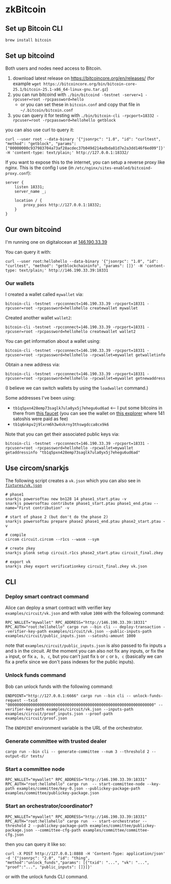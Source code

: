 # zkBitcoin

## Set up Bitcoin CLI

```shell
brew install bitcoin
```

## Set up bitcoind

Both users and nodes need access to Bitcoin.

1. download latest release on https://bitcoincore.org/en/releases/ (for example `wget https://bitcoincore.org/bin/bitcoin-core-25.1/bitcoin-25.1-x86_64-linux-gnu.tar.gz`)
2. you can run bitcoind with `./bin/bitcoind -testnet -server=1 -rpcuser=root -rpcpassword=hello`
    - or you can set these in `bitcoin.conf` and copy that file in `~/.bitcoin/bitcoin.conf`
3. you can query it for testing with `./bin/bitcoin-cli -rpcport=18332 -rpcuser=root -rpcpassword=hellohello getblock`

you can also use curl to query it:

```console
curl --user root --data-binary '{"jsonrpc": "1.0", "id": "curltest", "method": "getblock", "params": ["00000000c937983704a73af28acdec37b049d214adbda81d7e2a3dd146f6ed09"]}' -H 'content-type: text/plain;' http://127.0.0.1:18332/
```

If you want to expose this to the internet, you can setup a reverse proxy like nginx. This is the config I use (in `/etc/nginx/sites-enabled/bitcoind-proxy.conf`):

```
server {
    listen 18331;
    server_name _;

    location / {
        proxy_pass http://127.0.0.1:18332;
    }
}
```

## Our own bitcoind

I'm running one on digitalocean at [146.190.33.39](http://146.190.33.39)

You can query it with:

```console
curl --user root:hellohello --data-binary '{"jsonrpc": "1.0", "id": "curltest", "method": "getblockchaininfo", "params": []}' -H 'content-type: text/plain;' http://146.190.33.39:18331
```

### Our wallets

I created a wallet called `mywallet` via:

```shell
bitcoin-cli -testnet -rpcconnect=146.190.33.39 -rpcport=18331 -rpcuser=root -rpcpassword=hellohello createwallet mywallet
```

Created another wallet `wallet2`:

```shell
bitcoin-cli -testnet -rpcconnect=146.190.33.39 -rpcport=18331 -rpcuser=root -rpcpassword=hellohello createwallet wallet2
```

You can get information about a wallet using:

```shell
bitcoin-cli -testnet -rpcconnect=146.190.33.39 -rpcport=18331 -rpcuser=root -rpcpassword=hellohello -rpcwallet=mywallet getwalletinfo
```

Obtain a new address via:

```shell
bitcoin-cli -testnet -rpcconnect=146.190.33.39 -rpcport=18331 -rpcuser=root -rpcpassword=hellohello -rpcwallet=mywallet getnewaddress
```

(I believe we can switch wallets by using the `loadwallet` command.)

Some addresses I've been using:

* `tb1q5pxn428emp73saglk7ula0yx5j7ehegu6ud6ad` <-- I put some bitcoins in there from [this faucet](https://bitcoinfaucet.uo1.net/send.php) (you can see the wallet on [this explorer](https://blockstream.info/testnet/address/tb1q5pxn428emp73saglk7ula0yx5j7ehegu6ud6ad) where 141 satoshis were paid as fee)
* `tb1q6nkpv2j9lxrm6h3w4skrny3thswgdcca8cx9k6`

Note that you can get their associated public keys via:

```shell
bitcoin-cli -testnet -rpcconnect=146.190.33.39 -rpcport=18331 -rpcuser=root -rpcpassword=hellohello -rpcwallet=mywallet getaddressinfo "tb1q5pxn428emp73saglk7ula0yx5j7ehegu6ud6ad"
```

## Use circom/snarkjs

The following script creates a `vk.json` which you can also see in [`fixtures/vk.json`](fixtures/vk.json)

```shell
# phase1
snarkjs powersoftau new bn128 14 phase1_start.ptau -v
snarkjs powersoftau contribute phase1_start.ptau phase1_end.ptau --name="First contribution" -v

# start of phase 2 (but don't do the phase 2)
snarkjs powersoftau prepare phase2 phase1_end.ptau phase2_start.ptau -v

# compile
circom circuit.circom --r1cs --wasm --sym

# create zkey
snarkjs plonk setup circuit.r1cs phase2_start.ptau circuit_final.zkey

# export vk
snarkjs zkey export verificationkey circuit_final.zkey vk.json
```

## CLI

### Deploy smart contract command

Alice can deploy a smart contract with verifier key `examples/circuit/vk.json` and with value `1000` with the following command:

```shell
RPC_WALLET="mywallet" RPC_ADDRESS="http://146.190.33.39:18331" RPC_AUTH="root:hellohello" cargo run --bin cli -- deploy-transaction --verifier-key-path examples/circuit/vk.json --public-inputs-path examples/circuit/public_inputs.json --satoshi-amount 1000
```

note that `examples/circuit/public_inputs.json` is also passed to fix inputs `a` and `b` in the circuit. At the moment you can also not fix any inputs, or fix the `a` input, or fix `a, b, c`, but you can't just fix `b` or `c` or `b, c` (basically we can fix a prefix since we don't pass indexes for the public inputs).

### Unlock funds command

Bob can unlock funds with the following command:

```shell
ENDPOINT="http://127.0.0.1:6666" cargo run --bin cli -- unlock-funds-request --txid "0000000000000000000000000000000000000000000000000000000000000000" --verifier-key-path examples/circuit/vk.json --inputs-path examples/circuit/proof_inputs.json --proof-path examples/circuit/proof.json
```

The `ENDPOINT` environment variable is the URL of the orchestrator.

### Generate committee with trusted dealer

```shell
cargo run --bin cli -- generate-committee --num 3 --threshold 2 --output-dir tests/
```

### Start a committee node 

```shell
RPC_WALLET="mywallet" RPC_ADDRESS="http://146.190.33.39:18331" RPC_AUTH="root:hellohello" cargo run  -- start-committee-node --key-path examples/committee/key-0.json --publickey-package-path examples/committee/publickey-package.json
```

### Start an orchestrator/coordinator?

```shell
RPC_WALLET="mywallet" RPC_ADDRESS="http://146.190.33.39:18331" RPC_AUTH="root:hellohello" cargo run  -- start-orchestrator --threshold 2 --publickey-package-path examples/committee/publickey-package.json --committee-cfg-path examples/committee/committee-cfg.json
```

then you can query it like so:

```shell
curl -X POST http://127.0.0.1:8888 -H 'Content-Type: application/json' -d '{"jsonrpc": "2.0", "id": "thing", "method":"unlock_funds","params": [{"txid": "...", "vk": "...", "proof":"...", "public_inputs": []}]}'
```

or with the unlock funds CLI command.

